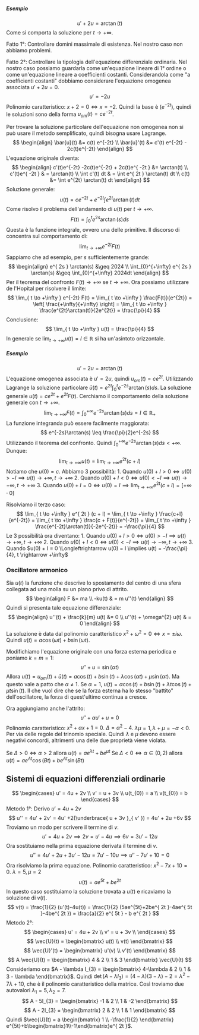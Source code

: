 ##### Esempio
$$
u' + 2u = \arctan(t)
$$
Come si comporta la soluzione per $t \rightarrow +\infty$.

Fatto 1°: Controllare domini massimale di esistenza.
Nel nostro caso non abbiamo problemi.

Fatto 2°: Controllare la tipologia dell'equazione differenziale ordinaria.
Nel nostro caso possiamo guardarla come un'equazione lineare di 1° ordine o come un'equazione lineare a coefficienti costanti.
Considerandola come "a coefficienti costanti" dobbiamo considerare l'equazione omogenea associata $u' + 2u = 0$.
$$
u' = -2u
$$
Polinomio caratteristico: $x + 2 = 0 \Longleftrightarrow x = -2$. Quindi la base è $(e^{-2t})$, quindi le soluzioni sono della forma $u_{om}(t) = ce^{-2t}$.

Per trovare la soluzione particolare dell'equazione non omogenea non si può usare il metodo semplificato, quindi bisogna usare Lagrange.
$$
\begin{align}
\bar{u}(t) &= c(t) e^{-2t} \\
\bar{u}'(t)  &= c'(t) e^{-2t} - 2c(t)e^{-2t}
\end{align}
$$
L'equazione originale diventa:
$$
\begin{align}
c'(t)e^{-2t} -2c(t)e^{-2t} + 2c(t)e^{ -2t } &= \arctan(t) \\
c'(t)e^{ -2t } & = \arctan(t) \\
\int c'(t) dt & = \int e^{ 2t } \arctan(t) dt \\
c(t)  &= \int e^{2t} \arctan(t) dt
\end{align}
$$
Soluzione generale:
$$
u(t) = ce^{-2t} + e^{ -2t } \int e^{ 2t } \arctan(t) dt
$$
Come risolvo il problema dell'andamento di $u(t)$ per $t \rightarrow +\infty$.
$$
F(t) = \int_{0}^{t} e^{ 2s } \arctan(s) ds
$$
Questa è la funzione integrale, ovvero una delle primitive.
Il discorso di concentra sul comportamento di:
$$
\lim_{ t \to  +\infty } e^{-2t} F(t)
$$
Sappiamo che ad esempio, per $s$ sufficientemente grande:
$$
\begin{align}
e^{ 2s } \arctan(s) &\geq 2024 \\
\int_{0}^{+\infty}  e^{ 2s } \arctan(s) &\geq \int_{0}^{+\infty} 2024dt
\end{align}
$$
Per il teorema del confronto $F(t) \rightarrow +\infty$ se $t \rightarrow +\infty$.
Ora possiamo utilizzare de l'Hopital per risolvere il limite:
$$
\lim_{ t \to +\infty } e^{-2t} F(t) = \lim_{ t \to +\infty } \frac{F(t)}{e^{2t}} = \left[ \frac{+\infty}{+\infty} \right] = \lim_{ t \to +\infty } \frac{e^{2t}\arctan(t)}{2e^{2t}} = \frac{\pi}{4}
$$
Conclusione:
$$
\lim_{ t \to +\infty } u(t) = \frac{\pi}{4}
$$
In generale se $\lim_{ t \to +\infty } u(t) = l \in \mathbb{R}$ si ha un'asintoto orizzontale.
##### Esempio
$$
u' -2u = \arctan(t)
$$
L'equazione omogenea associata è $u' = 2u$, quindi $u_{om}(t) = ce^{2t}$.
Utilizzando Lagrange la soluzione particolare $\bar{u}(t) = e^{ 2t } \int_{0}^{t} e^{-2s}\arctan(s) ds$.
La soluzione generale $u(t) = ce^{ 2t } + e^{ 2t }F(t)$.
Cerchiamo il comportamento della soluzione generale con $t \rightarrow +\infty$.
$$
\lim_{ t \to +\infty } F(t) = \int_{0}^{+\infty} e^{-2s}\arctan(s)ds = I\in \mathbb{R}_{+}
$$
La funzione integranda può essere facilmente maggiorata:
$$
e^{-2s}\arctan(s) \leq \frac{\pi}{2}e^{-2s}
$$
Utilizzando il teorema del confronto. Quindi $\int_{0}^{+\infty} e^{ -2s }\arctan(s)ds < +\infty$.
Dunque:
$$
\lim_{ t \to +\infty } u(t) = \lim_{ t \to +\infty } e^{ 2t }(c + I)
$$
Notiamo che $u(0) = c$.
Abbiamo 3 possibilità:
	1. Quando $u(0) + I > 0 \Longleftrightarrow u(0) > - I \implies u(t) \rightarrow +\infty, t \rightarrow +\infty$
	2. Quando $u(0) + I < 0 \Longleftrightarrow u(0) < -I \implies u(t) \rightarrow -\infty, t \rightarrow +\infty$
	3. Quando $u(0) + I = 0 \Longleftrightarrow u(0) = I \implies \lim_{ t \to +\infty } e^{2t}(c + I) = [+\infty \cdot 0]$

Risolviamo il terzo caso: 
$$
\lim_{ t \to +\infty } e^{ 2t } (c + I) = \lim_{ t \to +\infty } \frac{c+I}{e^{-2t}} = \lim_{ t \to +\infty } \frac{c + F(t)}{e^{-2t}} = \lim_{ t \to +\infty } \frac{e^{-2t}\arctan(t)}{-2e^{-2t}} = -\frac{\pi}{4}
$$
Le 3 possibilità ora diventano:
	1. Quando $u(0) + I > 0 \Longleftrightarrow u(0) > - I \implies u(t) \rightarrow +\infty, t \rightarrow +\infty$
	2. Quando $u(0) + I < 0 \Longleftrightarrow u(0) < -I \implies u(t) \rightarrow -\infty, t \rightarrow +\infty$
	3. Quando $u(0) + I = 0 \Longleftrightarrow u(0) = I \implies  u(t) = -\frac{\pi}{4}, t \rightarrow +\infty$

### Oscillatore armonico
Sia $u(t)$ la funzione che descrive lo spostamento del centro di una sfera collegata ad una molla su un piano privo di attrito.
$$
\begin{align}
F &= ma \\
-ku(t) & = m u''(t)
\end{align}
$$
Quindi si presenta tale equazione differenziale:
$$
\begin{align}
u''(t) + \frac{k}{m} u(t) &= 0 \\
u''(t) + \omega^{2} u(t) & = 0
\end{align}
$$
La soluzione è data dal polinomio caratteristico $x^{2} + \omega^{2} = 0 \Longleftrightarrow x = \pm i\omega$.
Quindi $u(t) = a\cos(\omega t)+ b\sin (\omega t)$.

Modifichiamo l'equazione originale con una forza esterna periodica e poniamo $k = m = 1$:
$$
u'' + u = \sin(\alpha t)
$$
Allora $u(t) = u_{om}(t) + \bar{u}(t) = a\cos(t) + b\sin(t) + \lambda \cos(\alpha t) +\mu \sin(\alpha t)$. Ma questo vale a patto che $\alpha \neq 1$.
Se $\alpha = 1$, $u(t) = \alpha \cos(t) + b\sin(t) + \lambda t\cos(t) + \mu t\sin(t)$. Il che vuol dire che se la forza esterna ha lo stesso "battito" dell'oscillatore, la forza di quest'ultimo continua a cresce.

Ora aggiungiamo anche l'attrito:
$$
u'' + \alpha u' + u = 0
$$
Polinomio caratteristico: $x^{2}+\alpha x + 1 = 0$.
$\Delta = \alpha^{2} - 4$.
$\lambda \mu = 1, \lambda + \mu = -\alpha < 0$. Per via delle regole del trinomio speciale. Quindi $\lambda$ e $\mu$ devono essere negativi concordi, altrimenti una delle due proprietà viene violata.

Se $\Delta > 0 \Longleftrightarrow \alpha > 2$ allora $u(t) = ae^{\lambda t}+be^{ \mu t }$
Se $\Delta < 0 \Longleftrightarrow \alpha \in (0, 2)$ allora $u(t) = ae^{ At }\cos(Bt)+be^{At}\sin(Bt)$

## Sistemi di equazioni differenziali ordinarie
$$
\begin{cases}
u' = 4u + 2v \\
v' = u + 3v \\
u(t_{0}) = a \\
v(t_{0}) = b
\end{cases}
$$
Metodo 1°:
Derivo $u' = 4u +2v$
$$
u'' = 4u' + 2v' = 4u' +2(\underbrace{ u + 3v }_{ v' }) = 4u' + 2u +6v
$$
Troviamo un modo per scrivere il termine di $v$.
$$
u' = 4u +2v \implies 2v = u'-4u \implies 6v = 3u' - 12u
$$
Ora sostituiamo nella prima equazione derivata il termine di $v$.
$$
u'' = 4u' + 2u + 3u' - 12u = 7u' - 10u \implies u'' - 7u' + 10 = 0
$$
Ora risolviamo la prima equazione.
Polinomio caratteristico: $x^{2}-7x + 10 = 0$. $\lambda = 5, \mu = 2$
$$
u(t) = ae^{5t} +be^{ 2t }
$$
In questo caso sostituiamo la soluzione trovata a $u(t)$ e ricaviamo la soluzione di $v(t)$.
$$
v(t) = \frac{1}{2} (u'(t)-4u(t)) = \frac{1}{2} (5ae^{5t}+2be^{ 2t }-4ae^{ 5t }-4be^{ 2t }) = \frac{a}{2} e^{ 5t } - b e^{ 2t }
$$
Metodo 2°:
$$
\begin{cases}
u' = 4u + 2v \\
v' = u + 3v \\
\end{cases}
$$
$$
\vec{U}(t) = \begin{bmatrix}
u(t) \\
v(t)
\end{bmatrix}
$$
$$
\vec{U}'(t) = \begin{bmatrix}
u'(v) \\
v'(t)
\end{bmatrix}
$$
$$
A \vec{U}(t)
= \begin{bmatrix}
4 & 2 \\
1 & 3
\end{bmatrix} \vec{U}(t)
$$
Consideriamo ora $A - \lambda I_{3} = \begin{bmatrix}  4-\lambda & 2 \\ 1 & 3 - \lambda \end{bmatrix}$.
Quindi $\det(A - \lambda I_{3}) = (4-\lambda)(3-\lambda)-2 = \lambda^{2}-7\lambda+10$, che è il polinomio caratteristico della matrice.
Così troviamo due autovalori $\lambda_{1} = 5, \lambda_{2} = 7$.
$$
A - 5I_{3} = \begin{bmatrix}
-1 & 2 \\
1 & -2
\end{bmatrix}
$$
$$
A - 2I_{3} = \begin{bmatrix}
2 & 2 \\
1 & 1
\end{bmatrix}
$$
Quindi $\vec{U}(t) = a \begin{bmatrix} 1 \\ -\frac{1}{2} \end{bmatrix} e^{5t}+b\begin{bmatrix}1\\-1\end{bmatrix}e^{ 2t }$.
